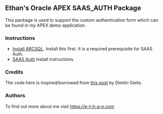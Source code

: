 
## Ethan's Oracle APEX SAAS_AUTH Package

This package is used to support the custom authentication form which can be found in my APEX demo application. 

### Instructions

* [Install ARCSQL](https://e-t-h-a-n.com/how-to-install-arcsql). Install this first. It is a required prerequisite for SAAS Auth.
* [SAAS Auth](https://e-t-h-a-n.com/how-to-configure-apex-to-use-my-custom-login-page) install instructions.


### Credits
The code here is inspired/borrowed from [this post](https://dgielis.blogspot.com/2017/08/create-custom-authentication-and.html) by Dimitri Gielis. 

### Authors

To find out more about me visit https://e-t-h-a-n.com

